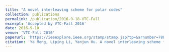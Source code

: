 ```yaml
---
title: "A novel interleaving scheme for polar codes"
collection: publications
permalink: /publication/2016-9-18-VTC-Fall
excerpt: 'Accepted by VTC-Fall 2016'
date: 2016-9-18
venue: 'VTC-Fall 2016'
paperurl: 'https://ieeexplore.ieee.org/stamp/stamp.jsp?tp=&arnumber=7880865'
citation: 'Ya Meng, Liping Li, Yanjun Hu. A novel interleaving scheme for polar codes[C]. in Proc. IEEE Vehicular Technology Conference Fall (VTC-Fall), Sep. 2016.'
---
```



